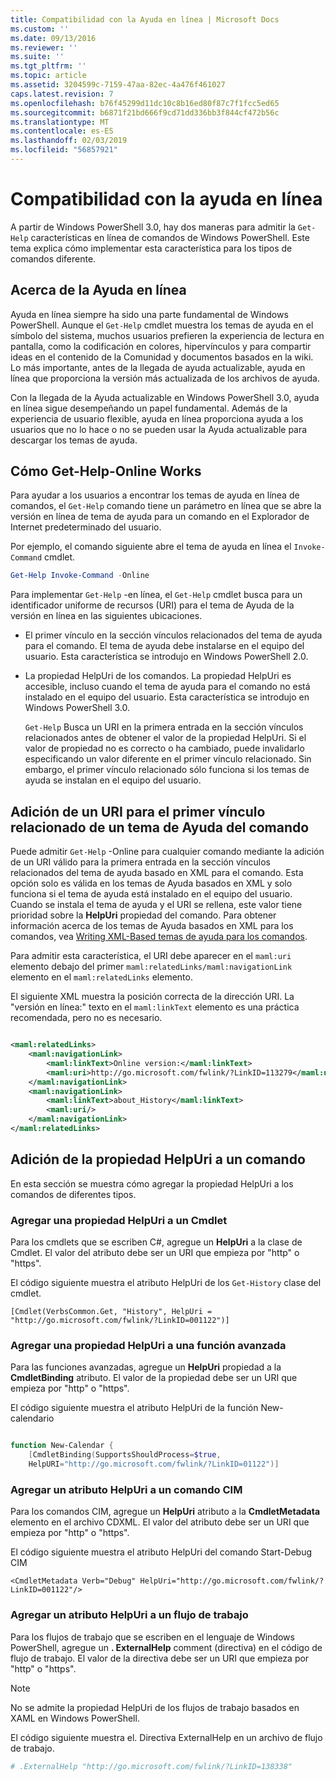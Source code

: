 ```yaml
---
title: Compatibilidad con la Ayuda en línea | Microsoft Docs
ms.custom: ''
ms.date: 09/13/2016
ms.reviewer: ''
ms.suite: ''
ms.tgt_pltfrm: ''
ms.topic: article
ms.assetid: 3204599c-7159-47aa-82ec-4a476f461027
caps.latest.revision: 7
ms.openlocfilehash: b76f45299d11dc10c8b16ed80f87c7f1fcc5ed65
ms.sourcegitcommit: b6871f21bd666f9cd71dd336bb3f844cf472b56c
ms.translationtype: MT
ms.contentlocale: es-ES
ms.lasthandoff: 02/03/2019
ms.locfileid: "56857921"
---
```

# <a name="supporting-online-help"></a>Compatibilidad con la ayuda en línea

A partir de Windows PowerShell 3.0, hay dos maneras para admitir la `Get-Help` características en línea de comandos de Windows PowerShell. Este tema explica cómo implementar esta característica para los tipos de comandos diferente.

## <a name="about-online-help"></a>Acerca de la Ayuda en línea

Ayuda en línea siempre ha sido una parte fundamental de Windows PowerShell. Aunque el `Get-Help` cmdlet muestra los temas de ayuda en el símbolo del sistema, muchos usuarios prefieren la experiencia de lectura en pantalla, como la codificación en colores, hipervínculos y para compartir ideas en el contenido de la Comunidad y documentos basados en la wiki. Lo más importante, antes de la llegada de ayuda actualizable, ayuda en línea que proporciona la versión más actualizada de los archivos de ayuda.

Con la llegada de la Ayuda actualizable en Windows PowerShell 3.0, ayuda en línea sigue desempeñando un papel fundamental. Además de la experiencia de usuario flexible, ayuda en línea proporciona ayuda a los usuarios que no lo hace o no se pueden usar la Ayuda actualizable para descargar los temas de ayuda.

## <a name="how-get-help--online-works"></a>Cómo Get-Help-Online Works

Para ayudar a los usuarios a encontrar los temas de ayuda en línea de comandos, el `Get-Help` comando tiene un parámetro en línea que se abre la versión en línea de tema de ayuda para un comando en el Explorador de Internet predeterminado del usuario.

Por ejemplo, el comando siguiente abre el tema de ayuda en línea el `Invoke-Command` cmdlet.

```powershell
Get-Help Invoke-Command -Online
```

Para implementar `Get-Help` -en línea, el `Get-Help` cmdlet busca para un identificador uniforme de recursos (URI) para el tema de Ayuda de la versión en línea en las siguientes ubicaciones.

- El primer vínculo en la sección vínculos relacionados del tema de ayuda para el comando. El tema de ayuda debe instalarse en el equipo del usuario. Esta característica se introdujo en Windows PowerShell 2.0.

- La propiedad HelpUri de los comandos. La propiedad HelpUri es accesible, incluso cuando el tema de ayuda para el comando no está instalado en el equipo del usuario. Esta característica se introdujo en Windows PowerShell 3.0.

  `Get-Help` Busca un URI en la primera entrada en la sección vínculos relacionados antes de obtener el valor de la propiedad HelpUri. Si el valor de propiedad no es correcto o ha cambiado, puede invalidarlo especificando un valor diferente en el primer vínculo relacionado. Sin embargo, el primer vínculo relacionado sólo funciona si los temas de ayuda se instalan en el equipo del usuario.

## <a name="adding-a-uri-to-the-first-related-link-of-a-command-help-topic"></a>Adición de un URI para el primer vínculo relacionado de un tema de Ayuda del comando

Puede admitir `Get-Help` -Online para cualquier comando mediante la adición de un URI válido para la primera entrada en la sección vínculos relacionados del tema de ayuda basado en XML para el comando. Esta opción solo es válida en los temas de Ayuda basados en XML y solo funciona si el tema de ayuda está instalado en el equipo del usuario. Cuando se instala el tema de ayuda y el URI se rellena, este valor tiene prioridad sobre la **HelpUri** propiedad del comando. Para obtener información acerca de los temas de Ayuda basados en XML para los comandos, vea [Writing XML-Based temas de ayuda para los comandos](../help/writing-xml-based-help-topics-for-commands.md).

Para admitir esta característica, el URI debe aparecer en el `maml:uri` elemento debajo del primer `maml:relatedLinks/maml:navigationLink` elemento en el `maml:relatedLinks` elemento.

El siguiente XML muestra la posición correcta de la dirección URI. La "versión en línea:" texto en el `maml:linkText` elemento es una práctica recomendada, pero no es necesario.

```xml

<maml:relatedLinks>
    <maml:navigationLink>
        <maml:linkText>Online version:</maml:linkText>
        <maml:uri>http://go.microsoft.com/fwlink/?LinkID=113279</maml:uri>
    </maml:navigationLink>
    <maml:navigationLink>
        <maml:linkText>about_History</maml:linkText>
        <maml:uri/>
    </maml:navigationLink>
</maml:relatedLinks>
```

## <a name="adding-the-helpuri-property-to-a-command"></a>Adición de la propiedad HelpUri a un comando

En esta sección se muestra cómo agregar la propiedad HelpUri a los comandos de diferentes tipos.

### <a name="adding-a-helpuri-property-to-a-cmdlet"></a>Agregar una propiedad HelpUri a un Cmdlet

Para los cmdlets que se escriben C#, agregue un **HelpUri** a la clase de Cmdlet. El valor del atributo debe ser un URI que empieza por "http" o "https".

El código siguiente muestra el atributo HelpUri de los `Get-History` clase del cmdlet.

```
[Cmdlet(VerbsCommon.Get, "History", HelpUri = "http://go.microsoft.com/fwlink/?LinkID=001122")]
```

### <a name="adding-a-helpuri-property-to-an-advanced-function"></a>Agregar una propiedad HelpUri a una función avanzada

Para las funciones avanzadas, agregue un **HelpUri** propiedad a la **CmdletBinding** atributo. El valor de la propiedad debe ser un URI que empieza por "http" o "https".

El código siguiente muestra el atributo HelpUri de la función New-calendario

```powershell

function New-Calendar {
    [CmdletBinding(SupportsShouldProcess=$true,
    HelpURI="http://go.microsoft.com/fwlink/?LinkID=01122")]
```

### <a name="adding-a-helpuri-attribute-to-a-cim-command"></a>Agregar un atributo HelpUri a un comando CIM

Para los comandos CIM, agregue un **HelpUri** atributo a la **CmdletMetadata** elemento en el archivo CDXML. El valor del atributo debe ser un URI que empieza por "http" o "https".

El código siguiente muestra el atributo HelpUri del comando Start-Debug CIM

```
<CmdletMetadata Verb="Debug" HelpUri="http://go.microsoft.com/fwlink/?LinkID=001122"/>
```

### <a name="adding-a-helpuri-attribute-to-a-workflow"></a>Agregar un atributo HelpUri a un flujo de trabajo

Para los flujos de trabajo que se escriben en el lenguaje de Windows PowerShell, agregue un **. ExternalHelp** comment (directiva) en el código de flujo de trabajo. El valor de la directiva debe ser un URI que empieza por "http" o "https".

> [!NOTE]
> No se admite la propiedad HelpUri de los flujos de trabajo basados en XAML en Windows PowerShell.

El código siguiente muestra el. Directiva ExternalHelp en un archivo de flujo de trabajo.

```powershell
# .ExternalHelp "http://go.microsoft.com/fwlink/?LinkID=138338"
```